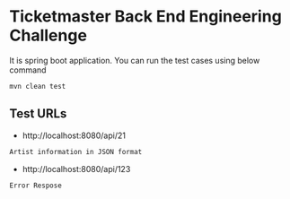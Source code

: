 # Ticketmaster Back End Engineering Challenge

It is spring boot application. You can run the test cases using below command

```
mvn clean test
```

## Test URLs

- http://localhost:8080/api/21

```txt
Artist information in JSON format
```

- http://localhost:8080/api/123

```txt
Error Respose
```


